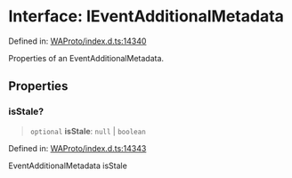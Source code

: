 # Interface: IEventAdditionalMetadata

Defined in: [WAProto/index.d.ts:14340](https://github.com/Fokusdotid/bail/blob/8a30cf93a8ac726f06d1ad6578695812a8253e53/WAProto/index.d.ts#L14340)

Properties of an EventAdditionalMetadata.

## Properties

### isStale?

> `optional` **isStale**: `null` \| `boolean`

Defined in: [WAProto/index.d.ts:14343](https://github.com/Fokusdotid/bail/blob/8a30cf93a8ac726f06d1ad6578695812a8253e53/WAProto/index.d.ts#L14343)

EventAdditionalMetadata isStale
